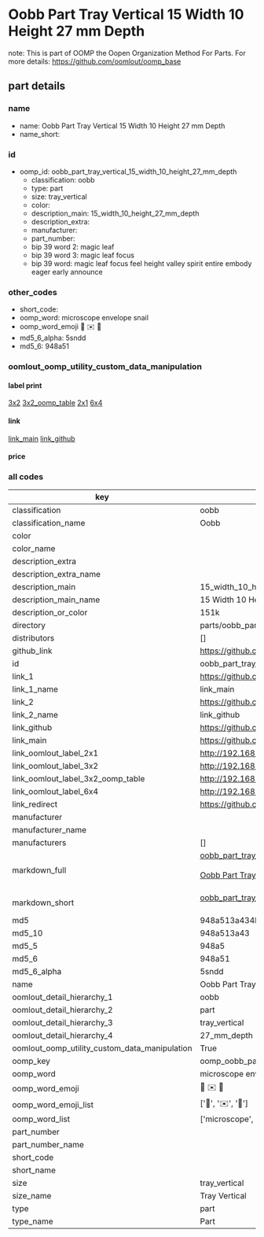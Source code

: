 # Oobb Part Tray Vertical 15 Width 10 Height 27 mm Depth  

note: This is part of OOMP the Oopen Organization Method For Parts. For more details: https://github.com/oomlout/oomp_base

##  part details
  







### name
* name: Oobb Part Tray Vertical 15 Width 10 Height 27 mm Depth
* name_short: 
### id
* oomp_id: oobb_part_tray_vertical_15_width_10_height_27_mm_depth
  * classification: oobb
  * type: part
  * size: tray_vertical
  * color: 
  * description_main: 15_width_10_height_27_mm_depth
  * description_extra: 
  * manufacturer: 
  * part_number: 
  * bip 39 word 2: magic leaf
  * bip 39 word 3: magic leaf focus
  * bip 39 word: magic leaf focus feel height valley spirit entire embody eager early announce

### other_codes
* short_code: 
* oomp_word: microscope envelope snail
* oomp_word_emoji :microscope: :envelope: :snail:
* md5_6_alpha: 5sndd
* md5_6: 948a51






### oomlout_oomp_utility_custom_data_manipulation
#### label print
[3x2](http://192.168.1.245:1112/?label=oomp%205sndd)
[3x2_oomp_table](http://192.168.1.108:1112/?label=oomp%205sndd)
[2x1](http://192.168.1.242:1112/?label=oomp%205sndd)
[6x4](http://192.168.1.55:1112/?label=oomp%205sndd)    

#### link

[link_main](https://github.com/oomlout/oomlout_oomp_version_1_messy/tree/main/parts/oobb_part_tray_vertical_15_width_10_height_27_mm_depth) [link_github](https://github.com/oomlout/oomlout_oomp_version_1_messy/tree/main/parts/oobb_part_tray_vertical_15_width_10_height_27_mm_depth)                             

#### price







### all codes 
| key | value |  
| --- | --- |  
| classification | oobb |  
| classification_name | Oobb |  
| color |  |  
| color_name |  |  
| description_extra |  |  
| description_extra_name |  |  
| description_main | 15_width_10_height_27_mm_depth |  
| description_main_name | 15 Width 10 Height 27 mm Depth |  
| description_or_color | 151k |  
| directory | parts/oobb_part_tray_vertical_15_width_10_height_27_mm_depth |  
| distributors | [] |  
| github_link | https://github.com/oomlout/oomlout_oomp_part_src/tree/main/parts/oobb_part_tray_vertical_15_width_10_height_27_mm_depth |  
| id | oobb_part_tray_vertical_15_width_10_height_27_mm_depth |  
| link_1 | https://github.com/oomlout/oomlout_oomp_version_1_messy/tree/main/parts/oobb_part_tray_vertical_15_width_10_height_27_mm_depth |  
| link_1_name | link_main |  
| link_2 | https://github.com/oomlout/oomlout_oomp_version_1_messy/tree/main/parts/oobb_part_tray_vertical_15_width_10_height_27_mm_depth |  
| link_2_name | link_github |  
| link_github | https://github.com/oomlout/oomlout_oomp_version_1_messy/tree/main/parts/oobb_part_tray_vertical_15_width_10_height_27_mm_depth |  
| link_main | https://github.com/oomlout/oomlout_oomp_version_1_messy/tree/main/parts/oobb_part_tray_vertical_15_width_10_height_27_mm_depth |  
| link_oomlout_label_2x1 | http://192.168.1.242:1112/?label=oomp%205sndd |  
| link_oomlout_label_3x2 | http://192.168.1.245:1112/?label=oomp%205sndd |  
| link_oomlout_label_3x2_oomp_table | http://192.168.1.108:1112/?label=oomp%205sndd |  
| link_oomlout_label_6x4 | http://192.168.1.55:1112/?label=oomp%205sndd |  
| link_redirect | https://github.com/oomlout/oomlout_oomp_version_1_messy/tree/main/parts/oobb_part_tray_vertical_15_width_10_height_27_mm_depth |  
| manufacturer |  |  
| manufacturer_name |  |  
| manufacturers | [] |  
| markdown_full | [oobb_part_tray_vertical_15_width_10_height_27_mm_depth](none)<br>[](none)<br>[Oobb Part Tray Vertical 15 Width 10 Height 27 Mm Depth](none)<br><br> |  
| markdown_short | [oobb_part_tray_vertical_15_width_10_height_27_mm_depth](none)<br><br> |  
| md5 | 948a513a434b9a43c3b5554cb45fac2e |  
| md5_10 | 948a513a43 |  
| md5_5 | 948a5 |  
| md5_6 | 948a51 |  
| md5_6_alpha | 5sndd |  
| name | Oobb Part Tray Vertical 15 Width 10 Height 27 mm Depth |  
| oomlout_detail_hierarchy_1 | oobb |  
| oomlout_detail_hierarchy_2 | part |  
| oomlout_detail_hierarchy_3 | tray_vertical |  
| oomlout_detail_hierarchy_4 | 27_mm_depth |  
| oomlout_oomp_utility_custom_data_manipulation | True |  
| oomp_key | oomp_oobb_part_tray_vertical_15_width_10_height_27_mm_depth |  
| oomp_word | microscope envelope snail |  
| oomp_word_emoji | :microscope: :envelope: :snail: |  
| oomp_word_emoji_list | [':microscope:', ':envelope:', ':snail:'] |  
| oomp_word_list | ['microscope', 'envelope', 'snail'] |  
| part_number |  |  
| part_number_name |  |  
| short_code |  |  
| short_name |  |  
| size | tray_vertical |  
| size_name | Tray Vertical |  
| type | part |  
| type_name | Part |  
